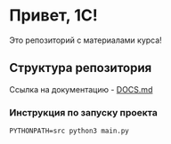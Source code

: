 # Привет, 1С!

Это репозиторий с материалами курса!


## Структура репозитория

Ссылка на документацию - [DOCS.md](/docs/DOCS.md)


### Инструкция по запуску проекта

```shell
PYTHONPATH=src python3 main.py
```
